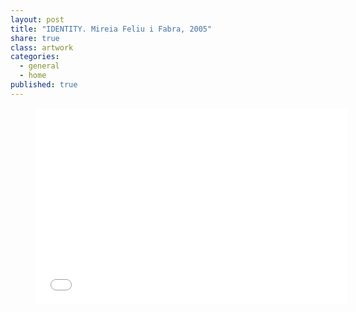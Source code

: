```yaml
---
layout: post
title: "IDENTITY. Mireia Feliu i Fabra, 2005"
share: true
class: artwork
categories:
  - general
  - home
published: true
---
```


<figure class="text-center">
	<div class="embed-container">
		<iframe src="//player.vimeo.com/video/101389681?title=0&amp;portrait=0" width="500" height="314" frameborder="0" webkitallowfullscreen mozallowfullscreen allowfullscreen></iframe>
	</div>
	<!-- <figcaption>
		<p><small><strong>IDENTITY. Mireia Feliu i Fabra, 2005</strong></small></p>
		<p><a href="http://www.inpocketart.com/product/glups-marti-saiz-anton-2014/" class="btn btn-primary btn-lg"><i class="fa fa-credit-card"></i> buy it!</a></p>
	</figcaption> -->
</figure>